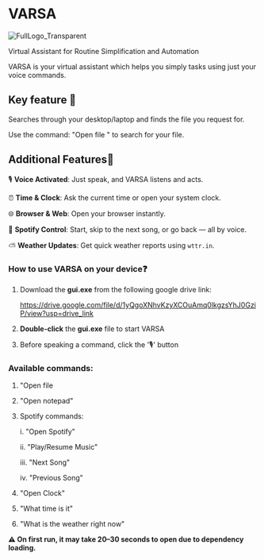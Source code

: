 # VARSA

![FullLogo_Transparent](https://github.com/user-attachments/assets/8b158abe-4163-4876-a5f7-53f7252d45c2)

Virtual Assistant for Routine Simplification and Automation

VARSA is your virtual assistant which helps you simply tasks using just your voice commands.

## Key feature 🤖

Searches through your desktop/laptop and finds the file you request for.

Use the command: "Open file <fileName>" to search for your file.

## Additional Features🔧

🎙️ **Voice Activated**: Just speak, and VARSA listens and acts.

⏰ **Time & Clock**: Ask the current time or open your system clock.

🌐 **Browser & Web**: Open your browser instantly.

🎵 **Spotify Control**: Start, skip to the next song, or go back — all by voice.

⛅ **Weather Updates**: Get quick weather reports using `wttr.in`.

### How to use VARSA on your device❓
1. Download the **gui.exe** from the following google drive link:
   
   https://drive.google.com/file/d/1yQgoXNhvKzyXCOuAmq0lkgzsYhJ0GziP/view?usp=drive_link
2. **Double-click** the **gui.exe** file to start VARSA
3. Before speaking a command, click the '🎙️' button

### Available commands:
1. "Open file <fileName>
2. "Open notepad"
3. Spotify commands:
   
   i. "Open Spotify"
   
   ii. "Play/Resume Music"
   
   iii. "Next Song"
   
   iv. "Previous Song"
5. "Open Clock"
6. "What time is it"
7. "What is the weather right now"

**⚠️ On first run, it may take 20–30 seconds to open due to dependency loading.**
